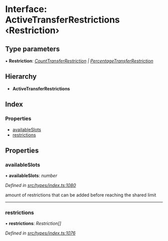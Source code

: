 # Interface: ActiveTransferRestrictions ‹**Restriction**›

## Type parameters

▪ **Restriction**: *[CountTransferRestriction](counttransferrestriction.md) | [PercentageTransferRestriction](percentagetransferrestriction.md)*

## Hierarchy

* **ActiveTransferRestrictions**

## Index

### Properties

* [availableSlots](activetransferrestrictions.md#availableslots)
* [restrictions](activetransferrestrictions.md#restrictions)

## Properties

###  availableSlots

• **availableSlots**: *number*

*Defined in [src/types/index.ts:1080](https://github.com/PolymathNetwork/polymesh-sdk/blob/da0f7fd7/src/types/index.ts#L1080)*

amount of restrictions that can be added before reaching the shared limit

___

###  restrictions

• **restrictions**: *Restriction[]*

*Defined in [src/types/index.ts:1076](https://github.com/PolymathNetwork/polymesh-sdk/blob/da0f7fd7/src/types/index.ts#L1076)*
